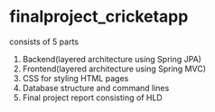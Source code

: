 # finalproject_cricketapp
consists of 5 parts
1) Backend(layered architecture using Spring JPA)
2) Frontend(layered architecture using Spring MVC)
3) CSS for styling HTML pages
4) Database structure and command lines
5) Final project report consisting of HLD
